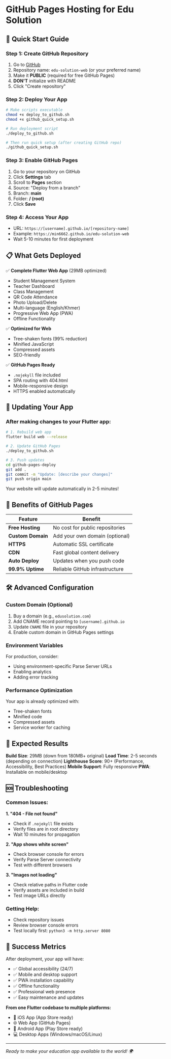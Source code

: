 # GitHub Pages Hosting for Edu Solution

## 🚀 Quick Start Guide

### Step 1: Create GitHub Repository
1. Go to [GitHub](https://github.com/new)
2. Repository name: `edu-solution-web` (or your preferred name)
3. Make it **PUBLIC** (required for free GitHub Pages)
4. **DON'T** initialize with README
5. Click "Create repository"

### Step 2: Deploy Your App
```bash
# Make scripts executable
chmod +x deploy_to_github.sh
chmod +x github_quick_setup.sh

# Run deployment script
./deploy_to_github.sh

# Then run quick setup (after creating GitHub repo)
./github_quick_setup.sh
```

### Step 3: Enable GitHub Pages
1. Go to your repository on GitHub
2. Click **Settings** tab
3. Scroll to **Pages** section
4. Source: "Deploy from a branch"
5. Branch: **main**
6. Folder: **/ (root)**
7. Click **Save**

### Step 4: Access Your App
- URL: `https://[username].github.io/[repository-name]`
- Example: `https://min6662.github.io/edu-solution-web`
- Wait 5-10 minutes for first deployment

## 📋 What Gets Deployed

✅ **Complete Flutter Web App** (29MB optimized)
- Student Management System
- Teacher Dashboard
- Class Management
- QR Code Attendance
- Photo Upload/Delete
- Multi-language (English/Khmer)
- Progressive Web App (PWA)
- Offline Functionality

✅ **Optimized for Web**
- Tree-shaken fonts (99% reduction)
- Minified JavaScript
- Compressed assets
- SEO-friendly

✅ **GitHub Pages Ready**
- `.nojekyll` file included
- SPA routing with 404.html
- Mobile-responsive design
- HTTPS enabled automatically

## 🔄 Updating Your App

### After making changes to your Flutter app:

```bash
# 1. Rebuild web app
flutter build web --release

# 2. Update GitHub Pages
./deploy_to_github.sh

# 3. Push updates
cd github-pages-deploy
git add .
git commit -m "Update: [describe your changes]"
git push origin main
```

Your website will update automatically in 2-5 minutes!

## 🌟 Benefits of GitHub Pages

| Feature | Benefit |
|---------|---------|
| **Free Hosting** | No cost for public repositories |
| **Custom Domain** | Add your own domain (optional) |
| **HTTPS** | Automatic SSL certificate |
| **CDN** | Fast global content delivery |
| **Auto Deploy** | Updates when you push code |
| **99.9% Uptime** | Reliable GitHub infrastructure |

## 🛠️ Advanced Configuration

### Custom Domain (Optional)
1. Buy a domain (e.g., `edusolution.com`)
2. Add CNAME record pointing to `[username].github.io`
3. Update `CNAME` file in your repository
4. Enable custom domain in GitHub Pages settings

### Environment Variables
For production, consider:
- Using environment-specific Parse Server URLs
- Enabling analytics
- Adding error tracking

### Performance Optimization
Your app is already optimized with:
- Tree-shaken fonts
- Minified code
- Compressed assets
- Service worker for caching

## 🎯 Expected Results

**Build Size**: 29MB (down from 180MB+ original)
**Load Time**: 2-5 seconds (depending on connection)
**Lighthouse Score**: 90+ (Performance, Accessibility, Best Practices)
**Mobile Support**: Fully responsive
**PWA**: Installable on mobile/desktop

## 🆘 Troubleshooting

### Common Issues:

**1. "404 - File not found"**
- Check if `.nojekyll` file exists
- Verify files are in root directory
- Wait 10 minutes for propagation

**2. "App shows white screen"**
- Check browser console for errors
- Verify Parse Server connectivity
- Test with different browsers

**3. "Images not loading"**
- Check relative paths in Flutter code
- Verify assets are included in build
- Test image URLs directly

### Getting Help:
- Check repository issues
- Review browser console errors
- Test locally first: `python3 -m http.server 8080`

## 🎊 Success Metrics

After deployment, your app will have:
- ✅ Global accessibility (24/7)
- ✅ Mobile and desktop support
- ✅ PWA installation capability
- ✅ Offline functionality
- ✅ Professional web presence
- ✅ Easy maintenance and updates

**From one Flutter codebase to multiple platforms:**
- 📱 iOS App (App Store ready)
- 🌐 Web App (GitHub Pages)
- 🤖 Android App (Play Store ready)
- 💻 Desktop Apps (Windows/macOS/Linux)

---
*Ready to make your education app available to the world! 🌍*